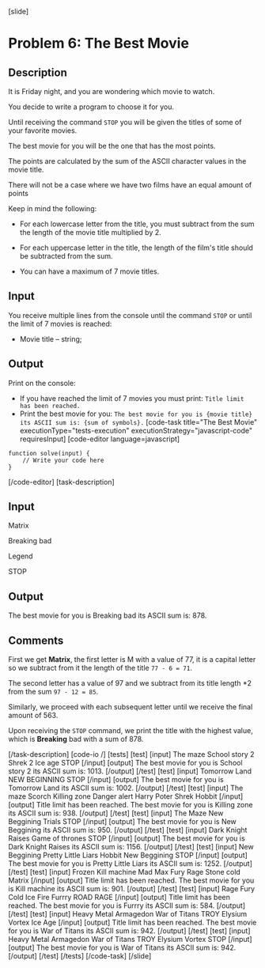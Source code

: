 [slide]
# Problem 6: The Best Movie
## Description
It is Friday night, and you are wondering which movie to watch. 

You decide to write a program to choose it for you. 

Until receiving the command `STOP` you will be given the titles of some of your favorite movies. 

The best movie for you will be the one that has the most points. 

The points are calculated by the sum of the ASCII character values in the movie title. 

There will not be a case where we have two films have an equal amount of points

Keep in mind the following:
- For each lowercase letter from the title, you must subtract from the sum the length of the movie title multiplied by 2.

- For each uppercase letter in the title, the length of the film's title should be subtracted from the sum.

- You can have a maximum of 7 movie titles.

## Input
You receive multiple lines from the console until the command `STOP` or until the limit of 7 movies is reached:
- Movie title – string;

## Output
Print on the console:
- If you have reached the limit of 7 movies you must print: `Title limit has been reached.`
- Print the best movie for you: `The best movie for you is {movie title} its ASCII sum is: {sum of symbols}.`
[code-task title="The Best Movie" executionType="tests-execution" executionStrategy="javascript-code" requiresInput]
[code-editor language=javascript]
```
function solve(input) {
	// Write your code here
}
```
[/code-editor]
[task-description]
## Input
Matrix

Breaking bad

Legend

STOP

## Output
The best movie for you is Breaking bad its ASCII sum is: 878.
## Comments

First we get **Matrix**, the first letter is M with a value of 77, it is a capital letter so we subtract from it the length of the title `77 - 6 = 71`.

The second letter has a value of 97 and we subtract from its title length *2 from the sum `97 - 12 = 85`.

Similarly, we proceed with each subsequent letter until we receive the final amount of 563.

Upon receiving the `STOP` command, we print the title with the highest value, which is **Breaking** bad with a sum of 878.

[/task-description]
[code-io /]
[tests]
[test]
[input]
The maze
School story 2
Shrek 2
Ice age
STOP
[/input]
[output]
The best movie for you is School story 2 its ASCII sum is: 1013.
[/output]
[/test]
[test]
[input]
Tomorrow Land
NEW BEGINNING
STOP
[/input]
[output]
The best movie for you is Tomorrow Land its ASCII sum is: 1002.
[/output]
[/test]
[test]
[input]
The maze
Scorch
Killing zone
Danger alert
Harry Poter
Shrek
Hobbit
[/input]
[output]
Title limit has been reached.
The best movie for you is Killing zone its ASCII sum is: 938.
[/output]
[/test]
[test]
[input]
The Maze
New Beggining
Trials
STOP
[/input]
[output]
The best movie for you is New Beggining its ASCII sum is: 950.
[/output]
[/test]
[test]
[input]
Dark Knight Raises
Game of thrones
STOP
[/input]
[output]
The best movie for you is Dark Knight Raises its ASCII sum is: 1156.
[/output]
[/test]
[test]
[input]
New Beggining
Pretty Little Liars
Hobbit New Beggining
STOP
[/input]
[output]
The best movie for you is Pretty Little Liars its ASCII sum is: 1252.
[/output]
[/test]
[test]
[input]
Frozen
Kill machine
Mad Max
Fury
Rage
Stone cold
Matrix
[/input]
[output]
Title limit has been reached.
The best movie for you is Kill machine its ASCII sum is: 901.
[/output]
[/test]
[test]
[input]
Rage
Fury
Cold
Ice
Fire
Furrry
ROAD RAGE
[/input]
[output]
Title limit has been reached.
The best movie for you is Furrry its ASCII sum is: 584.
[/output]
[/test]
[test]
[input]
Heavy Metal
Armagedon
War of Titans
TROY
Elysium
Vortex
Ice Age
[/input]
[output]
Title limit has been reached.
The best movie for you is War of Titans its ASCII sum is: 942.
[/output]
[/test]
[test]
[input]
Heavy Metal
Armagedon
War of Titans
TROY
Elysium
Vortex
STOP
[/input]
[output]
The best movie for you is War of Titans its ASCII sum is: 942.
[/output]
[/test]
[/tests]
[/code-task]
[/slide]